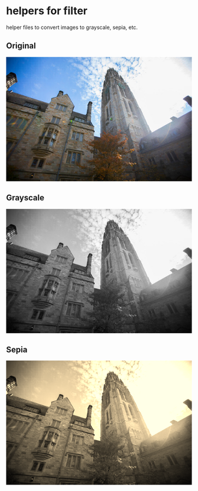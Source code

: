 # helpers for filter

helper files to convert images to grayscale, sepia, etc.

## Original
![](https://github.com/PopeLeoXIV/helpers-for-filter/blob/main/tower.bmp)

## Grayscale
![](https://github.com/PopeLeoXIV/helpers-for-filter/blob/main/towergrey.bmp)

## Sepia
![](https://github.com/PopeLeoXIV/helpers-for-filter/blob/main/towersepia.bmp)

